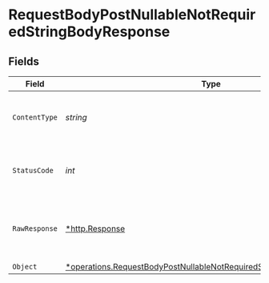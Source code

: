 # RequestBodyPostNullableNotRequiredStringBodyResponse


## Fields

| Field                                                                                                                                                              | Type                                                                                                                                                               | Required                                                                                                                                                           | Description                                                                                                                                                        |
| ------------------------------------------------------------------------------------------------------------------------------------------------------------------ | ------------------------------------------------------------------------------------------------------------------------------------------------------------------ | ------------------------------------------------------------------------------------------------------------------------------------------------------------------ | ------------------------------------------------------------------------------------------------------------------------------------------------------------------ |
| `ContentType`                                                                                                                                                      | *string*                                                                                                                                                           | :heavy_check_mark:                                                                                                                                                 | HTTP response content type for this operation                                                                                                                      |
| `StatusCode`                                                                                                                                                       | *int*                                                                                                                                                              | :heavy_check_mark:                                                                                                                                                 | HTTP response status code for this operation                                                                                                                       |
| `RawResponse`                                                                                                                                                      | [*http.Response](https://pkg.go.dev/net/http#Response)                                                                                                             | :heavy_minus_sign:                                                                                                                                                 | Raw HTTP response; suitable for custom response parsing                                                                                                            |
| `Object`                                                                                                                                                           | [*operations.RequestBodyPostNullableNotRequiredStringBodyResponseBody](../../../pkg/models/operations/requestbodypostnullablenotrequiredstringbodyresponsebody.md) | :heavy_minus_sign:                                                                                                                                                 | OK                                                                                                                                                                 |